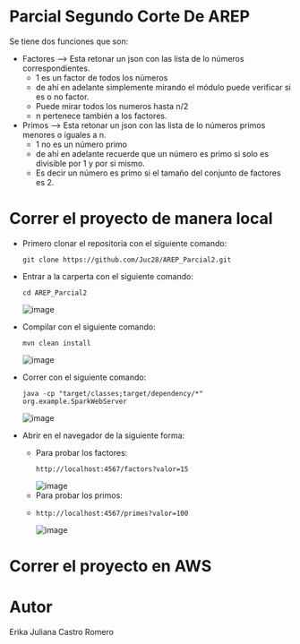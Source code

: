 
# Parcial Segundo Corte De AREP

Se tiene dos funciones que son:
* Factores --> Esta retonar un json con las lista de lo números correspondientes.
  + 1 es un factor de todos los números
  + de ahí en adelante simplemente mirando el módulo puede verificar si es o no factor.
  + Puede mirar todos los numeros hasta n/2
  + n pertenece también a los factores.
* Primos --> Esta retonar un json con las lista de lo números primos menores o iguales a n.
  + 1 no es un número primo
  + de ahí en adelante recuerde que un número es primo si solo es divisible por 1 y por si mismo.
  + Es decir un número es primo si el tamaño del conjunto de factores es 2.
    
# Correr el proyecto de manera local 

+ Primero clonar el repositoria con el siguiente comando:
  ~~~
  git clone https://github.com/Juc28/AREP_Parcial2.git
  ~~~
+ Entrar a la carperta con el siguiente comando:
  ~~~
  cd AREP_Parcial2
  ~~~
  ![image](https://github.com/Juc28/AREP_Parcial2/assets/118181224/04c8eb6c-e2a7-42f6-ac67-4ab038e1cd81)

+ Compilar con el siguiente comando:
  ~~~
  mvn clean install
  ~~~
  ![image](https://github.com/Juc28/AREP_Parcial2/assets/118181224/760ce87a-a5e1-4da0-8279-726d28a56cfb)

+ Correr con el siguiente comando:
  ~~~
  java -cp "target/classes;target/dependency/*" org.example.SparkWebServer
  ~~~
  ![image](https://github.com/Juc28/AREP_Parcial2/assets/118181224/47bead6e-6b5e-49d6-8a4b-c8b07469c8f9)

+ Abrir en el navegador de la siguiente forma:
  + Para probar los factores:
    ~~~
    http://localhost:4567/factors?valor=15
    ~~~
    ![image](https://github.com/Juc28/AREP_Parcial2/assets/118181224/8f4999aa-8a8d-4b05-8cf9-29f14b4af1b3)
  + Para probar los primos:
  + ~~~
    http://localhost:4567/primes?valor=100
    ~~~
    ![image](https://github.com/Juc28/AREP_Parcial2/assets/118181224/c2f721a4-e876-429d-bd8d-be75de5cd044)

# Correr el proyecto en AWS 

# Autor 
Erika Juliana Castro Romero 
